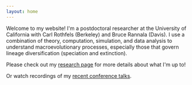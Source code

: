 ```yaml
---
layout: home
---
```


Welcome to my website!
I'm a postdoctoral researcher at the University of California with Carl Rothfels (Berkeley) and Bruce Rannala (Davis).
I use a combination of theory, computation, simulation, and data analysis to understand macroevolutionary processes, especially those that govern lineage diversification (speciation and extinction).

Please check out my [research page](/pages/research) for more details about what I'm up to!

Or watch recordings of my [recent conference talks](/pages/videos).
